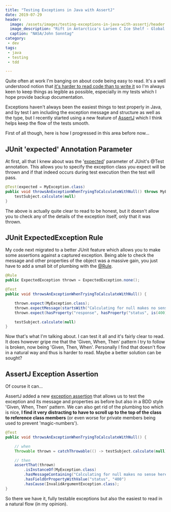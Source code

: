 ```yaml
---
title: "Testing Exceptions in Java with AssertJ"
date: 2019-07-29
header:
  image: /assets/images/testing-exceptions-in-java-with-assertj/header.jpg
  image_description: "Rift in Antarctica's Larsen C Ice Shelf - Global warming is accelerating and our polar regions are melting at an unsustainable rate. We need to take care of our planet :("
  caption: "NASA/John Sonntag"
category:
 - dev
tags:
 - java
 - testing
 - tdd

---
```


Quite often at work I'm banging on about code being easy to read. It's a well understood notion that [it's harder to read code than to write it][1] so I'm always keen to keep things as legible as possible, especially in my tests which I hope provide backup documentation.

Exceptions haven't always been the easiest things to test properly in Java, and by test I am including the exception message and structure as well as the type, but I recently started using a new feature of [AssertJ][2] which I think helps keep the flow of the tests smooth.

First of all though, here is how I progressed in this area before now...

## JUnit 'expected' Annotation Parameter

At first, all that I knew about was the '[expected][3]' parameter of JUnit's @Test annotation. This allows you to specify the exception class you expect will be thrown and if that indeed occurs during test execution then the test will pass.

```java
@Test(expected = MyException.class)
public void throwsAnExceptionWhenTryingToCalculateWithNull() throws MyException {
    testSubject.calculate(null)
}
```

The above is actually quite clear to read to be honest, but it doesn't allow you to check any of the details of the exception itself, only that it was thrown.

## JUnit ExpectedException Rule

My code next migrated to a better JUnit feature which allows you to make some assertions against a captured exception. Being able to check the message and other properties of the object was a massive gain, you just have to add a small bit of plumbing with the [@Rule][4].

```java
@Rule
public ExpectedException thrown = ExpectedException.none();

@Test
public void throwsAnExceptionWhenTryingToCalculateWithNull() {

    thrown.expect(MyException.class);
    thrown.expectMessage(startsWith("Calculating for null makes no sense here"));
    thrown.expect(hasProperty("response", hasProperty("status", is(400))));

    testSubject.calculate(null)
}
```

Now that's what I'm talking about. I can test it all and it's fairly clear to read. It does however gripe me that the 'Given, When, Then' pattern I try to follow is broken, now being 'Given, Then, When'. Personally I find that doesn't flow in a natural way and thus is harder to read. Maybe a better solution can be sought?

## AssertJ Exception Assertion

Of course it can...

AssertJ added a new [exception assertion][5] that allows us to test the exception and its message and properties as before but also in a BDD style 'Given, When, Then' pattern. We can also get rid of the plumbing too which is nice, **I find it very distracting to have to scroll up to the top of the class to reference class members** (or even worse for private members being used to prevent 'magic-numbers').

```java
@Test
public void throwsAnExceptionWhenTryingToCalculateWithNull() {

    // when
    Throwable thrown = catchThrowable(() -> testSubject.calculate(null));

    // then
    assertThat(thrown)
        .isInstanceOf(MyException.class)
        .hasMessageContaining("Calculating for null makes no sense here")
        .hasFieldOrPropertyWithValue("status", "400")
        .hasCause(InvalidArgumentException.class);
}
```

So there we have it, fully testable exceptions but also the easiest to read in a natural flow (in my opinion).


[1]: https://www.joelonsoftware.com/2000/04/06/things-you-should-never-do-part-i/
[2]: https://joel-costigliola.github.io/assertj/
[3]: https://junit.org/junit4/javadoc/4.12/org/junit/Test.html#expected()
[4]: https://github.com/junit-team/junit4/wiki/rules#expectedexception-rules
[5]: https://joel-costigliola.github.io/assertj/assertj-core-features-highlight.html#exception-assertion

